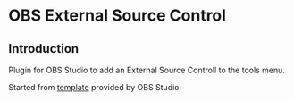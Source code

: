 # OBS External Source Control

## Introduction

Plugin for OBS Studio to add an External Source Controll to the tools menu.

Started from [template](https://github.com/obsproject/obs-plugintemplate) provided by OBS Studio
